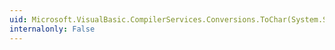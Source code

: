 ```yaml
---
uid: Microsoft.VisualBasic.CompilerServices.Conversions.ToChar(System.String)
internalonly: False
---
```

